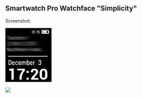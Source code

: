Smartwatch Pro Watchface "Simplicity"
-------------------------------------

Screenshot:

![](screenshot.png?raw=true)

[![](http://go.getpebble.com/assets/ios/download-badge.png)](https://itunes.apple.com/us/app/smartwatch-pro-for-pebble/id673907094?mt=8)
